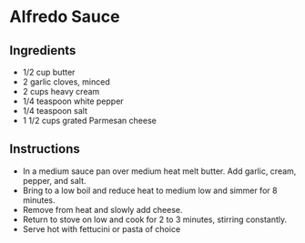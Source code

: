 # Alfredo Sauce

## Ingredients
- 1/2 cup butter
- 2 garlic cloves, minced
- 2 cups heavy cream
- 1/4 teaspoon white pepper
- 1/4 teaspoon salt
- 1 1/2 cups grated Parmesan cheese

## Instructions
- In a medium sauce pan over medium heat melt butter. Add garlic, cream, pepper, and salt.
- Bring to a low boil and reduce heat to medium low and simmer for 8 minutes.
- Remove from heat and slowly add cheese.
- Return to stove on low and cook for 2 to 3 minutes, stirring constantly.
- Serve hot with fettucini or pasta of choice

